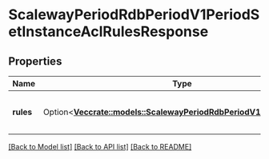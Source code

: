 # ScalewayPeriodRdbPeriodV1PeriodSetInstanceAclRulesResponse

## Properties

Name | Type | Description | Notes
------------ | ------------- | ------------- | -------------
**rules** | Option<[**Vec<crate::models::ScalewayPeriodRdbPeriodV1PeriodAclRule>**](scaleway.rdb.v1.ACLRule.md)> | ACLs rules configured for an instance | [optional]

[[Back to Model list]](../README.md#documentation-for-models) [[Back to API list]](../README.md#documentation-for-api-endpoints) [[Back to README]](../README.md)


